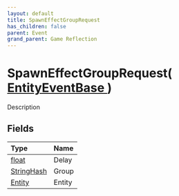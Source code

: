 ```yaml
---
layout: default
title: SpawnEffectGroupRequest
has_children: false
parent: Event
grand_parent: Game Reflection
---
```

# SpawnEffectGroupRequest( [ EntityEventBase ](/riftbreaker-wiki/docs/game-reflection/events/entity_event_base/) )
Description 

## Fields

| Type | Name |
|:----------|:--------------|
| [float](/riftbreaker-wiki/docs/game-reflection/components/float/) | Delay |
| [StringHash](/riftbreaker-wiki/docs/game-reflection/classes/string_hash/) | Group |
| [Entity](/riftbreaker-wiki/docs/game-reflection/classes/entity/) | Entity |

